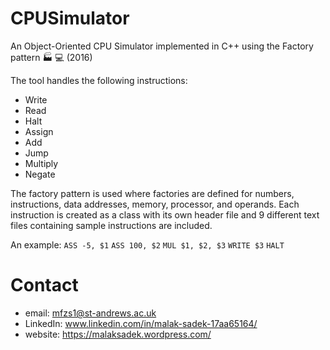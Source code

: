 # CPUSimulator
An Object-Oriented CPU Simulator implemented in C++ using the Factory pattern 🏭 💻 (2016)

The tool handles the following instructions:
* Write
* Read
* Halt
* Assign
* Add
* Jump
* Multiply
* Negate

The factory pattern is used where factories are defined for numbers, instructions, data addresses, memory, processor, and operands. Each instruction is created as a class with its own header file and 9 different text files containing sample instructions are included.

An example:
`ASS -5, $1`
`ASS 100, $2`
`MUL $1, $2, $3`
`WRITE $3`
`HALT`

# Contact

* email: mfzs1@st-andrews.ac.uk
* LinkedIn: www.linkedin.com/in/malak-sadek-17aa65164/
* website: https://malaksadek.wordpress.com/
